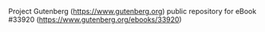 Project Gutenberg (https://www.gutenberg.org) public repository for eBook #33920 (https://www.gutenberg.org/ebooks/33920)
